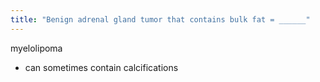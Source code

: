 ```yaml
---
title: "Benign adrenal gland tumor that contains bulk fat = ______"
---
```

myelolipoma
- can sometimes contain calcifications

